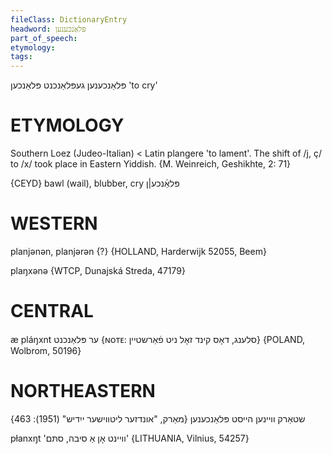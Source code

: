 ```yaml
---
fileClass: DictionaryEntry
headword: פּלאַנכענען
part_of_speech: 
etymology: 
tags: 
---
```

פּלאַנכענען
געפּלאַנכנט
פּלאַנכען
'to cry'

ETYMOLOGY
===========
Southern Loez (Judeo-Italian) < Latin plangere 'to lament'. The shift of /j, ç/ to /x/ took place in Eastern Yiddish. 
{M. Weinreich, Geshikhte, 2: 71}

{CEYD}
bawl (wail), blubber, cry פּלאַ֜נכע|ן

WESTERN
========

planjənən, planjərən {?} {HOLLAND, Harderwijk 52055, Beem}

plaŋxənə {WTCP, Dunajská Streda, 47179}

CENTRAL
========

æ pláŋxnt ער פּלאַנכנט {ɴᴏᴛᴇ: סלענג, דאָס קינד זאָל ניט פֿאַרשטיין} {POLAND, Wolbrom, 50196}

NORTHEASTERN
==============

שטאַרק וויינען הייסט פּלאַנכענען
{מאַרק, "אונדזער ליטווישער ייִדיש" (1951): 463}

pɫanxŋt 'וויינט אָן אַ סיבה, סתּם' {LITHUANIA, Vilnius, 54257}